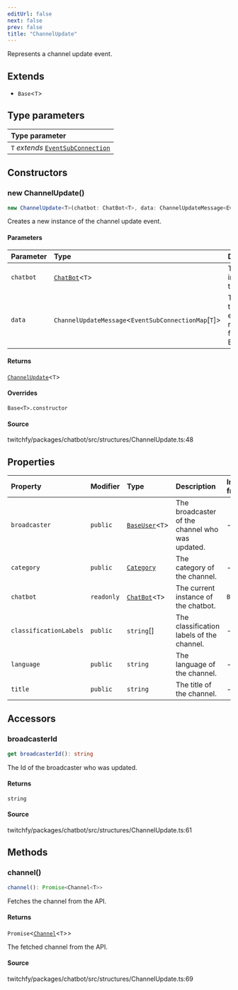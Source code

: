 ```yaml
---
editUrl: false
next: false
prev: false
title: "ChannelUpdate"
---
```


Represents a channel update event.

## Extends

- `Base`\<`T`\>

## Type parameters

| Type parameter |
| :------ |
| `T` *extends* [`EventSubConnection`](/api/chatbot/enumerations/eventsubconnection/) |

## Constructors

### new ChannelUpdate()

```ts
new ChannelUpdate<T>(chatbot: ChatBot<T>, data: ChannelUpdateMessage<EventSubConnectionMap[T]>): ChannelUpdate<T>
```

Creates a new instance of the channel update event.

#### Parameters

| Parameter | Type | Description |
| :------ | :------ | :------ |
| `chatbot` | [`ChatBot`](/api/chatbot/classes/chatbot/)\<`T`\> | The current instance of the chatbot. |
| `data` | `ChannelUpdateMessage`\<`EventSubConnectionMap`\[`T`\]\> | The data of the update event returned from the EventSub. |

#### Returns

[`ChannelUpdate`](/api/chatbot/classes/channelupdate/)\<`T`\>

#### Overrides

`Base<T>.constructor`

#### Source

twitchfy/packages/chatbot/src/structures/ChannelUpdate.ts:48

## Properties

| Property | Modifier | Type | Description | Inherited from |
| :------ | :------ | :------ | :------ | :------ |
| `broadcaster` | `public` | [`BaseUser`](/api/chatbot/classes/baseuser/)\<`T`\> | The broadcaster of the channel who was updated. | - |
| `category` | `public` | [`Category`](/api/chatbot/interfaces/category/) | The category of the channel. | - |
| `chatbot` | `readonly` | [`ChatBot`](/api/chatbot/classes/chatbot/)\<`T`\> | The current instance of the chatbot. | `Base.chatbot` |
| `classificationLabels` | `public` | `string`[] | The classification labels of the channel. | - |
| `language` | `public` | `string` | The language of the channel. | - |
| `title` | `public` | `string` | The title of the channel. | - |

## Accessors

### broadcasterId

```ts
get broadcasterId(): string
```

The Id of the broadcaster who was updated.

#### Returns

`string`

#### Source

twitchfy/packages/chatbot/src/structures/ChannelUpdate.ts:61

## Methods

### channel()

```ts
channel(): Promise<Channel<T>>
```

Fetches the channel from the API.

#### Returns

`Promise`\<[`Channel`](/api/chatbot/classes/channel/)\<`T`\>\>

The fetched channel from the API.

#### Source

twitchfy/packages/chatbot/src/structures/ChannelUpdate.ts:69
